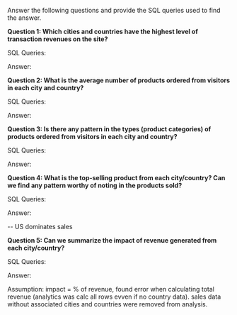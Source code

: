 Answer the following questions and provide the SQL queries used to find the answer.

    
**Question 1: Which cities and countries have the highest level of transaction revenues on the site?**


SQL Queries:



Answer:




**Question 2: What is the average number of products ordered from visitors in each city and country?**


SQL Queries:



Answer:





**Question 3: Is there any pattern in the types (product categories) of products ordered from visitors in each city and country?**


SQL Queries:



Answer:





**Question 4: What is the top-selling product from each city/country? Can we find any pattern worthy of noting in the products sold?**


SQL Queries:



Answer:

-- US dominates sales 



**Question 5: Can we summarize the impact of revenue generated from each city/country?**

SQL Queries:



Answer:

Assumption: impact = % of revenue, found error when calculating total revenue (analytics was calc all rows evven if no country data). 
sales data without associated cities and countries were removed from analysis. 






